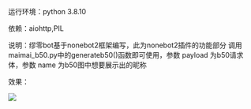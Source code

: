 运行环境：python 3.8.10

依赖：aiohttp,PIL

说明：缪零bot基于nonebot2框架编写，此为nonebot2插件的功能部分
    调用maimai_b50.py中的generateb50()函数即可使用，参数 payload 为b50请求体，参数 name 为b50图中想要展示出的昵称

效果：

![](https://img2.imgtp.com/2024/02/02/H74gtGMN.PNG)
